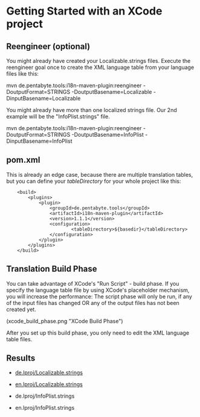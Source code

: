 # Getting Started with an XCode project

## Reengineer (optional)

You might already have created your Localizable.strings files. Execute the reengineer goal once to create the XML language table from your language files like this:

mvn de.pentabyte.tools:i18n-maven-plugin:reengineer -DoutputFormat=STRINGS -DoutputBasename=Localizable -DinputBasename=Localizable

You might already have more than one localized strings file. Our 2nd example will be the "InfoPlist.strings" file.

mvn de.pentabyte.tools:i18n-maven-plugin:reengineer -DoutputFormat=STRINGS -DoutputBasename=InfoPlist -DinputBasename=InfoPlist

## pom.xml

This is already an edge case, because there are multiple translation tables, but you can define your *tableDirectory* for your whole project like this:

```
	<build>
		<plugins>
			<plugin>
				<groupId>de.pentabyte.tools</groupId>
				<artifactId>i18n-maven-plugin</artifactId>
				<version>1.1.1</version>
				<configuration>
						<tableDirectory>${basedir}</tableDirectory>
				</configuration>
			</plugin>
		</plugins>
	</build>
```

## Translation Build Phase

You can take advantage of XCode's "Run Script" - build phase. If you specify the language table file by using XCode's placeholder mechanism, you will increase the performance: The script phase will only be run, if any of the input files has changed OR any of the output files has not been created yet.

(xcode_build_phase.png "XCode Build Phase")

After you set up this build phase, you only need to edit the XML language table files.

## Results

- [de.lproj/Localizable.strings](src/test/resources/de.lproj/Localizable.strings)
- [en.lproj/Localizable.strings](src/test/resources/en.lproj/Localizable.strings)

- de.lproj/InfoPlist.strings
- en.lproj/InfoPlist.strings